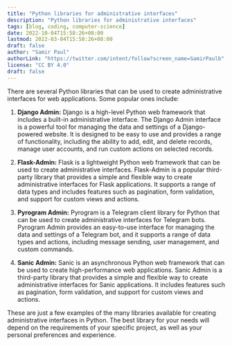 ```yaml
---
title: "Python libraries for administrative interfaces"
description: "Python libraries for administrative interfaces"
tags: [blog, coding, computer-science]
date: 2022-10-04T15:58:26+08:00
lastmod: 2022-03-04T15:58:26+08:00
draft: false
author: "Samir Paul"
authorLink: "https://twitter.com/intent/follow?screen_name=SamirPaulb"
license: "CC BY 4.0"
draft: false
---
```



There are several Python libraries that can be used to create administrative interfaces for web applications. Some popular ones include:

1. **Django Admin:** Django is a high-level Python web framework that includes a built-in administrative interface. The Django Admin interface is a powerful tool for managing the data and settings of a Django-powered website. It is designed to be easy to use and provides a range of functionality, including the ability to add, edit, and delete records, manage user accounts, and run custom actions on selected records.

2. **Flask-Admin:** Flask is a lightweight Python web framework that can be used to create administrative interfaces. Flask-Admin is a popular third-party library that provides a simple and flexible way to create administrative interfaces for Flask applications. It supports a range of data types and includes features such as pagination, form validation, and support for custom views and actions.

3. **Pyrogram Admin:** Pyrogram is a Telegram client library for Python that can be used to create administrative interfaces for Telegram bots. Pyrogram Admin provides an easy-to-use interface for managing the data and settings of a Telegram bot, and it supports a range of data types and actions, including message sending, user management, and custom commands.

4. **Sanic Admin:** Sanic is an asynchronous Python web framework that can be used to create high-performance web applications. Sanic Admin is a third-party library that provides a simple and flexible way to create administrative interfaces for Sanic applications. It includes features such as pagination, form validation, and support for custom views and actions.

These are just a few examples of the many libraries available for creating administrative interfaces in Python. The best library for your needs will depend on the requirements of your specific project, as well as your personal preferences and experience.



